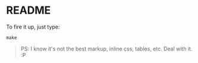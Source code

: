 # README

To fire it up, just type:
```
make
```

> PS: I know it's not the best markup, inline css, tables, etc. Deal with it. :P
